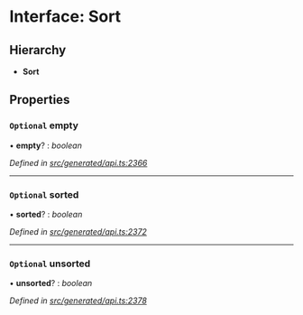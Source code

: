 # Interface: Sort

## Hierarchy

* **Sort**

## Properties

### `Optional` empty

• **empty**? : *boolean*

*Defined in [src/generated/api.ts:2366](https://github.com/mailslurp/mailslurp-client-ts-js/blob/4ca018b/src/generated/api.ts#L2366)*

___

### `Optional` sorted

• **sorted**? : *boolean*

*Defined in [src/generated/api.ts:2372](https://github.com/mailslurp/mailslurp-client-ts-js/blob/4ca018b/src/generated/api.ts#L2372)*

___

### `Optional` unsorted

• **unsorted**? : *boolean*

*Defined in [src/generated/api.ts:2378](https://github.com/mailslurp/mailslurp-client-ts-js/blob/4ca018b/src/generated/api.ts#L2378)*
